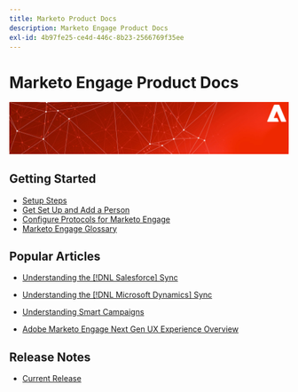 ```yaml
---
title: Marketo Product Docs
description: Marketo Engage Product Docs
exl-id: 4b97fe25-ce4d-446c-8b23-2566769f35ee
---
```

# Marketo Engage Product Docs

![](assets/marketo-docs-banner.jpg)

## Getting Started

* [Setup Steps](/help/marketo/getting-started/initial-setup/setup-steps.md)
* [Get Set Up and Add a Person](/help/marketo/getting-started/quick-wins/get-set-up-and-add-a-person.md)
* [Configure Protocols for Marketo Engage](/help/marketo/getting-started/initial-setup/configure-protocols-for-marketo.md)
* [Marketo Engage Glossary](/help/marketo/getting-started/things-to-know/marketo-engage-glossary.md)

## Popular Articles

* [Understanding the [!DNL Salesforce] Sync](/help/marketo/product-docs/crm-sync/salesforce-sync/understanding-the-salesforce-sync.md)

* [Understanding the [!DNL Microsoft Dynamics] Sync](/help/marketo/product-docs/crm-sync/microsoft-dynamics-sync/understanding-the-microsoft-dynamics-sync.md)

* [Understanding Smart Campaigns](/help/marketo/product-docs/core-marketo-concepts/smart-campaigns/understanding-smart-campaigns.md)

* [Adobe Marketo Engage Next Gen UX Experience Overview](/help/marketo/product-docs/marketo-engage-modern-ux/overview.md)

## Release Notes

* [Current Release](/help/marketo/release-notes/current.md)
